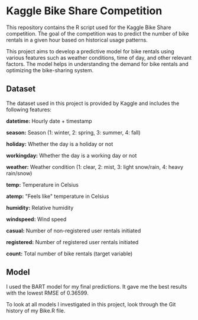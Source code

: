 # Kaggle Bike Share Competition
This repository contains the R script used for the Kaggle Bike Share competition. The goal of the competition was to predict the number of bike rentals in a given hour based on historical usage patterns.

This project aims to develop a predictive model for bike rentals using various features such as weather conditions, time of day, and other relevant factors. The model helps in understanding the demand for bike rentals and optimizing the bike-sharing system.

## Dataset
The dataset used in this project is provided by Kaggle and includes the following features:

**datetime:** Hourly date + timestamp

**season:** Season (1: winter, 2: spring, 3: summer, 4: fall)

**holiday:** Whether the day is a holiday or not

**workingday:** Whether the day is a working day or not

**weather:** Weather condition (1: clear, 2: mist, 3: light snow/rain, 4: heavy rain/snow)

**temp:** Temperature in Celsius

**atemp:** "Feels like" temperature in Celsius

**humidity:** Relative humidity

**windspeed:** Wind speed

**casual:** Number of non-registered user rentals initiated

**registered:** Number of registered user rentals initiated

**count:** Total number of bike rentals (target variable)


## Model
I used the BART model for my final predictions. It gave me the best results with the lowest RMSE of 0.36599.

To look at all models I investigated in this project, look through the Git history of my Bike.R file.
